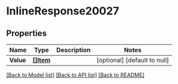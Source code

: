 # InlineResponse20027

## Properties
Name | Type | Description | Notes
------------ | ------------- | ------------- | -------------
**Value** | [**[]Item**](item.md) |  | [optional] [default to null]

[[Back to Model list]](../README.md#documentation-for-models) [[Back to API list]](../README.md#documentation-for-api-endpoints) [[Back to README]](../README.md)

